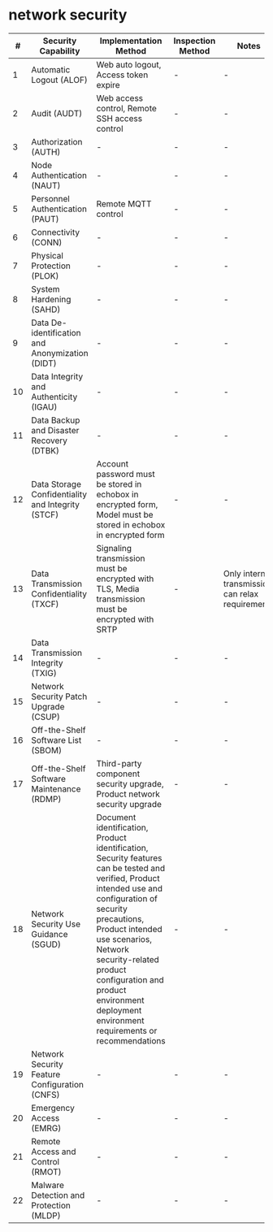 # network security

| # | Security Capability | Implementation Method | Inspection Method | Notes |
| --- | --- | --- | --- | --- |
| 1 | Automatic Logout (ALOF) | Web auto logout, Access token expire | - | - |
| 2 | Audit (AUDT) | Web access control, Remote SSH access control | - | - |
| 3 | Authorization (AUTH) | - | - | - |
| 4 | Node Authentication (NAUT) | - | - | - |
| 5 | Personnel Authentication (PAUT) | Remote MQTT control | - | - |
| 6 | Connectivity (CONN) | - | - | - |
| 7 | Physical Protection (PLOK) | - | - | - |
| 8 | System Hardening (SAHD) | - | - | - |
| 9 | Data De-identification and Anonymization (DIDT) | - | - | - |
| 10 | Data Integrity and Authenticity (IGAU) | - | - | - |
| 11 | Data Backup and Disaster Recovery (DTBK) | - | - | - |
| 12 | Data Storage Confidentiality and Integrity (STCF) | Account password must be stored in echobox in encrypted form, Model must be stored in echobox in encrypted form | - | - |
| 13 | Data Transmission Confidentiality (TXCF) | Signaling transmission must be encrypted with TLS, Media transmission must be encrypted with SRTP | - | Only internal transmission can relax requirements |
| 14 | Data Transmission Integrity (TXIG) | - | - | - |
| 15 | Network Security Patch Upgrade (CSUP) | - | - | - |
| 16 | Off-the-Shelf Software List (SBOM) | - | - | - |
| 17 | Off-the-Shelf Software Maintenance (RDMP) | Third-party component security upgrade, Product network security upgrade | - | - |
| 18 | Network Security Use Guidance (SGUD) | Document identification, Product identification, Security features can be tested and verified, Product intended use and configuration of security precautions, Product intended use scenarios, Network security-related product configuration and product environment deployment environment requirements or recommendations | - | - |
| 19 | Network Security Feature Configuration (CNFS) | - | - | - |
| 20 | Emergency Access (EMRG) | - | - | - |
| 21 | Remote Access and Control (RMOT) | - | - | - |
| 22 | Malware Detection and Protection (MLDP) | - | - | - |
